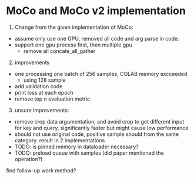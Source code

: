# MoCo and MoCo v2 implementation

1. Change from the given implementation of MoCo:
  - assume only use one GPU, removed all code and arg parse in code.
  - support one gpu process first, then multiple gpu
    - remove all concate_all_gather
2. improvements
  - one processing one batch of 256 samples, COLAB memory excceeded
    - using 128 sample
  - add validation code
  - print loss at each epoch
  - remove top n evaluation metric
3. unsure improvements:
  - remove crop data argumentation, and avoid crop to get different input for key and query, significantly faster but might cause low performance
  - should not use original code, positive sample should from the same category. result in 2 implementations
  - TODO: is pinned memory in dataloader necessary?
  - TODO: preload queue with samples (did paper mentioned the operation?)


find follow-up work method?